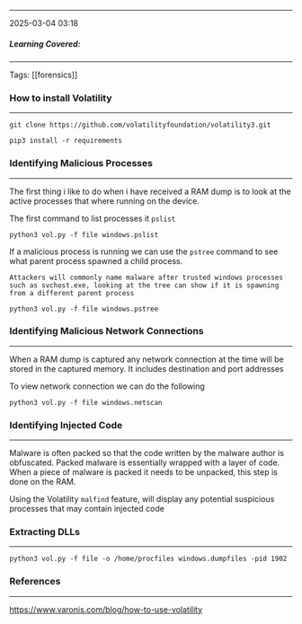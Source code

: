 
------------------------
2025-03-04 03:18

##### Learning Covered:
--------------------------

Tags: [[forensics]]

### How to install Volatility
---------------

```
git clone https://github.com/volatilityfoundation/volatility3.git
```

```
pip3 install -r requirements
```

### Identifying Malicious Processes
------------
The first thing i like to do when i have received a RAM dump is to look at the active processes that where running on the device.

The first command to list processes it `pslist`

```
python3 vol.py -f file windows.pslist
```

If a malicious process is running we can use the `pstree` command to see what parent process spawned a child process.

`Attackers will commonly name malware after trusted windows processes such as svchost.exe, looking at the tree can show if it is spawning from a different parent process`

```
python3 vol.py -f file windows.pstree
```

### Identifying Malicious Network Connections
---------------------
When a RAM dump is captured any network connection at the time will be stored in the captured memory. It includes destination and port addresses

To view network connection we can do the following

```
python3 vol.py -f file windows.netscan
```

### Identifying Injected Code
-----------
Malware is often packed so that the code written by the malware author is obfuscated. Packed malware is essentially wrapped with a layer of code. When a piece of malware is packed it needs to be unpacked, this step is done on the RAM.

Using the Volatility `malfind` feature, will display any potential suspicious processes that may contain injected code

### Extracting DLLs
----------

```
python3 vol.py -f file -o /home/procfiles windows.dumpfiles -pid 1902
```


### References
---------
https://www.varonis.com/blog/how-to-use-volatility
